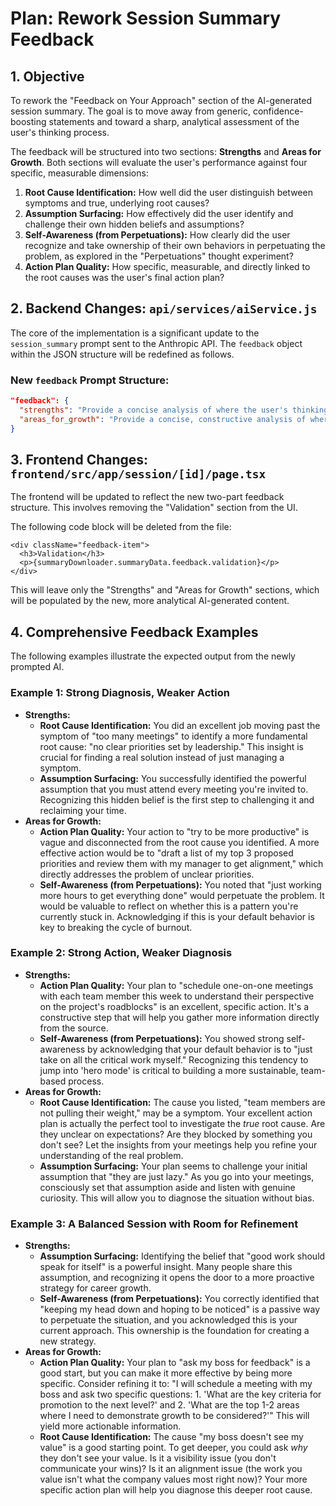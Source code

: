 # Plan: Rework Session Summary Feedback

## 1. Objective

To rework the "Feedback on Your Approach" section of the AI-generated session summary. The goal is to move away from generic, confidence-boosting statements and toward a sharp, analytical assessment of the user's thinking process.

The feedback will be structured into two sections: **Strengths** and **Areas for Growth**. Both sections will evaluate the user's performance against four specific, measurable dimensions:
1.  **Root Cause Identification:** How well did the user distinguish between symptoms and true, underlying root causes?
2.  **Assumption Surfacing:** How effectively did the user identify and challenge their own hidden beliefs and assumptions?
3.  **Self-Awareness (from Perpetuations):** How clearly did the user recognize and take ownership of their own behaviors in perpetuating the problem, as explored in the "Perpetuations" thought experiment?
4.  **Action Plan Quality:** How specific, measurable, and directly linked to the root causes was the user's final action plan?

## 2. Backend Changes: `api/services/aiService.js`

The core of the implementation is a significant update to the `session_summary` prompt sent to the Anthropic API. The `feedback` object within the JSON structure will be redefined as follows.

### New `feedback` Prompt Structure:

```json
"feedback": {
  "strengths": "Provide a concise analysis of where the user's thinking was most effective. Your analysis must specifically evaluate their performance on the following four dimensions: 1. **Root Cause Identification**: Did they distinguish between symptoms and true root causes? (e.g., 'You effectively identified that the team's missed deadlines were not just a time management issue, but a symptom of unclear project requirements.'). 2. **Assumption Surfacing**: Did they uncover non-obvious or deeply held assumptions? (e.g., 'You successfully surfaced the hidden assumption that asking for help is a sign of weakness, which was limiting your options.'). 3. **Self-Awareness (from Perpetuations)**: Did they identify specific, plausible actions that could perpetuate the problem and, crucially, acknowledge their own role in any of them? (e.g., 'You showed strong self-awareness by not only identifying 'procrastinating on difficult feedback' as a way to perpetuate the problem but also acknowledging this is a current behavior you need to address.'). 4. **Action Plan Quality**: Is their action plan specific, measurable, and directly linked to the root causes? (e.g., 'Your action plan to 'schedule a kickoff meeting to define requirements' is a concrete step that directly addresses the root cause you identified.'). Select the 1-2 dimensions where the user showed the most strength and provide specific examples from their session inputs.",
  "areas_for_growth": "Provide a concise, constructive analysis of where the user's thinking could be improved. Your analysis must specifically evaluate their performance on the same four dimensions: 1. **Root Cause Identification**: Did they mistake symptoms for root causes? (e.g., 'The cause you identified, 'lack of motivation,' might be a symptom. Consider exploring what is causing the lack of motivation.'). 2. **Assumption Surfacing**: Were their stated assumptions surface-level, or did they miss key underlying beliefs? (e.g., 'The assumption that 'more data will solve the problem' is common. Challenge yourself to ask what happens if that assumption is false. What if the problem isn't a lack of data, but a lack of consensus on what the data means?'). 3. **Self-Awareness (from Perpetuations)**: Did they struggle to identify how they might be contributing? If they listed hypothetical perpetuations but didn't acknowledge their own role, suggest they watch for these behaviors. (e.g., 'You identified several ways the problem could be perpetuated. As you implement your plan, it will be valuable to stay mindful of these potential pitfalls in your own behavior.'). If their input was vague, encourage deeper reflection. (e.g., 'Your reflection on perpetuation was brief. Consider spending more time thinking about how your own habits, even with good intentions, might be unintentionally sustaining the issue.'). 4. **Action Plan Quality**: Is their action plan vague or disconnected from the identified root causes? (e.g., 'Your action to 'work harder' is vague. A more effective action might be to 'block two hours each morning for focused work on Project X,' which directly addresses the root cause of fragmented attention.'). Select the 1-2 dimensions where the user has the most opportunity for growth and provide specific, actionable recommendations."
}
```

## 3. Frontend Changes: `frontend/src/app/session/[id]/page.tsx`

The frontend will be updated to reflect the new two-part feedback structure. This involves removing the "Validation" section from the UI.

The following code block will be deleted from the file:
```tsx
<div className="feedback-item">
  <h3>Validation</h3>
  <p>{summaryDownloader.summaryData.feedback.validation}</p>
</div>
```
This will leave only the "Strengths" and "Areas for Growth" sections, which will be populated by the new, more analytical AI-generated content.

## 4. Comprehensive Feedback Examples

The following examples illustrate the expected output from the newly prompted AI.

### Example 1: Strong Diagnosis, Weaker Action
*   **Strengths:**
    *   **Root Cause Identification:** You did an excellent job moving past the symptom of "too many meetings" to identify a more fundamental root cause: "no clear priorities set by leadership." This insight is crucial for finding a real solution instead of just managing a symptom.
    *   **Assumption Surfacing:** You successfully identified the powerful assumption that you must attend every meeting you're invited to. Recognizing this hidden belief is the first step to challenging it and reclaiming your time.
*   **Areas for Growth:**
    *   **Action Plan Quality:** Your action to "try to be more productive" is vague and disconnected from the root cause you identified. A more effective action would be to "draft a list of my top 3 proposed priorities and review them with my manager to get alignment," which directly addresses the problem of unclear priorities.
    *   **Self-Awareness (from Perpetuations):** You noted that "just working more hours to get everything done" would perpetuate the problem. It would be valuable to reflect on whether this is a pattern you're currently stuck in. Acknowledging if this is your default behavior is key to breaking the cycle of burnout.

### Example 2: Strong Action, Weaker Diagnosis
*   **Strengths:**
    *   **Action Plan Quality:** Your plan to "schedule one-on-one meetings with each team member this week to understand their perspective on the project's roadblocks" is an excellent, specific action. It's a constructive step that will help you gather more information directly from the source.
    *   **Self-Awareness (from Perpetuations):** You showed strong self-awareness by acknowledging that your default behavior is to "just take on all the critical work myself." Recognizing this tendency to jump into 'hero mode' is critical to building a more sustainable, team-based process.
*   **Areas for Growth:**
    *   **Root Cause Identification:** The cause you listed, "team members are not pulling their weight," may be a symptom. Your excellent action plan is actually the perfect tool to investigate the *true* root cause. Are they unclear on expectations? Are they blocked by something you don't see? Let the insights from your meetings help you refine your understanding of the real problem.
    *   **Assumption Surfacing:** Your plan seems to challenge your initial assumption that "they are just lazy." As you go into your meetings, consciously set that assumption aside and listen with genuine curiosity. This will allow you to diagnose the situation without bias.

### Example 3: A Balanced Session with Room for Refinement
*   **Strengths:**
    *   **Assumption Surfacing:** Identifying the belief that "good work should speak for itself" is a powerful insight. Many people share this assumption, and recognizing it opens the door to a more proactive strategy for career growth.
    *   **Self-Awareness (from Perpetuations):** You correctly identified that "keeping my head down and hoping to be noticed" is a passive way to perpetuate the situation, and you acknowledged this is your current approach. This ownership is the foundation for creating a new strategy.
*   **Areas for Growth:**
    *   **Action Plan Quality:** Your plan to "ask my boss for feedback" is a good start, but you can make it more effective by being more specific. Consider refining it to: "I will schedule a meeting with my boss and ask two specific questions: 1. 'What are the key criteria for promotion to the next level?' and 2. 'What are the top 1-2 areas where I need to demonstrate growth to be considered?'" This will yield more actionable information.
    *   **Root Cause Identification:** The cause "my boss doesn't see my value" is a good starting point. To get deeper, you could ask *why* they don't see your value. Is it a visibility issue (you don't communicate your wins)? Is it an alignment issue (the work you value isn't what the company values most right now)? Your more specific action plan will help you diagnose this deeper root cause.